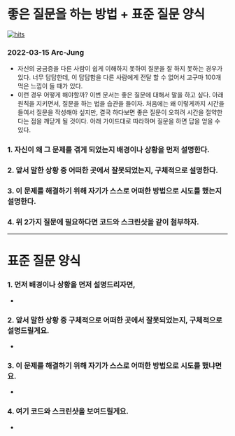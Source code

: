 # 좋은 질문을 하는 방법 + 표준 질문 양식

[![hits](https://hits.seeyoufarm.com/api/count/incr/badge.svg?url=https%3A%2F%2Fgithub.com%2FArc-Jung&count_bg=%2379C83D&title_bg=%23555555&icon=&icon_color=%23E7E7E7&title=hits&edge_flat=false)](https://hits.seeyoufarm.com)

### 2022-03-15 Arc-Jung

- 자신의 궁금증을 다른 사람이 쉽게 이해하지 못하여 질문을 잘 하지 못하는 경우가 있다. 너무 답답한데, 이 답답함을 다른 사람에게 전달 할 수 없어서 고구마 100개 먹은 느낌이 들 때가 있다.
- 이런 경우 어떻게 해야할까? 이번 문서는 좋은 질문에 대해서 말을 하고 싶다. 아래 원칙을 지키면서, 질문을 하는 법을 습관을 들이자. 처음에는 왜 이렇게까지 시간을 들여서 질문을  작성해야 싶지만, 결국 하다보면 좋은 질문이 오히려 시간을 절약한다는 점을 깨닫게 될 것이다. 아래 가이드대로 따라하며 질문을 하면 답을 얻을 수 있다.

### 1. 자신이 왜 그 문제를 겪게 되었는지 배경이나 상황을 먼저 설명한다.

### 2. 앞서 말한 상황 중 어떠한 곳에서 잘못되었는지, 구체적으로 설명한다.

### 3. 이 문제를 해결하기 위해 자기가 스스로 어떠한 방법으로 시도를 했는지 설명한다.

### 4. 위 2가지 질문에 필요하다면 코드와 스크린샷을 같이 첨부하자.

---

# 표준 질문 양식

### 1. 먼저 배경이나 상황을 먼저 설명드리자면,

- 

### 2. 앞서 말한 상황 중 구체적으로 어떠한 곳에서 잘못되었는지, 구체적으로 설명드릴게요.

- 

### 3. 이 문제를 해결하기 위해 자기가 스스로 어떠한 방법으로 시도를 했냐면요.

- 

### 4. 여기 코드와 스크린샷을 보여드릴게요.

- 
